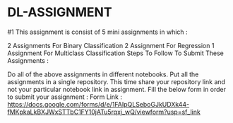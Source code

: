 # DL-ASSIGNMENT
#1 This assignment is consist of 5 mini assignments in which :

2 Assignments For Binary Classification
2 Assignment For Regression
1 Assignment For Multiclass Classification
Steps To Follow To Submit These Assignments :

Do all of the above assignments in different notebooks.
Put all the assignments in a single repository.
This time share your repository link and not your particular notebook link in assignment.
Fill the below form in order to submit your assignment :
Form Link : https://docs.google.com/forms/d/e/1FAIpQLSeboGJkUDXk44-fMKpkaLkBXJWxSTTbC1FY10jATu5rqxj_wQ/viewform?usp=sf_link
